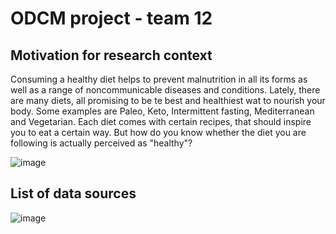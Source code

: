 # ODCM project - team 12
## Motivation for research context
Consuming a healthy diet helps to prevent malnutrition in all its forms as well as a range of noncommunicable diseases and conditions. Lately, there are many diets, all promising to be te best and healthiest wat to nourish your body. Some examples are Paleo, Keto, Intermittent fasting, Mediterranean and Vegetarian. Each diet comes with certain recipes, that should inspire you to eat a certain way. But how do you know whether the diet you are following is actually perceived as "healthy"?

![image](https://user-images.githubusercontent.com/112401369/195605878-2ef87243-01b5-453f-b5e1-1890bb8515ef.png)


## List of data sources

![image](https://user-images.githubusercontent.com/90378626/191676945-32a182ed-a75a-444f-be0d-a3cec6e23b41.png)


